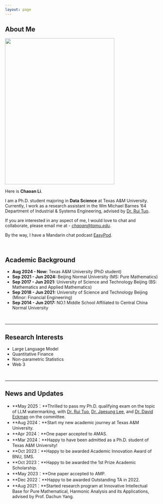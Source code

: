 ```yaml
---
layout: page
---
```


## About Me

<img src="https://chaoanli.github.io/ChaoanLi.jpg" class="floatpic" width="360" height="480">

Here is **Chaoan Li**.

I am a Ph.D. student majoring in **Data Science** at Texas A&M University. Currently, I work as a research assistant in the Wm Michael Barnes ’64 Department of Industrial & Systems Engineering, advised by [Dr. Rui Tuo](https://sites.google.com/site/ruituo2017/).

If you are interested in any aspect of me, I would love to chat and collaborate, please email me at - *chaoan@tamu.edu*.

By the way, I have a Mandarin chat podcast [EasyPod](https://www.easypod.fun/).

<br>

## Academic Background

- **Aug 2024 - Now:** Texas A&M University (PhD student)
- **Sep 2021 - Jun 2024:** Beijing Normal University (MS: Pure Mathematics)
- **Sep 2017 - Jun 2021:** University of Science and Technology Beijing (BS: Mathematics and Applied Mathematics)
- **Sep 2018 - Jun 2021:** University of Science and Technology Beijing (Minor: Financial Engineering)
- **Sep 2014 - Jun 2017:** NO.1 Middle School Affiliated to Central China Normal University

<br>

---

## Research Interests

- Large Language Model
- Quantitative Finance
- Non-parametric Statistics
- Web 3
<br>

---

## News and Updates
- **May 2025：**Thrilled to pass my Ph.D. qualifying exam on the topic of LLM watermarking, with [Dr. Rui Tuo](https://sites.google.com/site/ruituo2017/), [Dr. Jaesung Lee](https://sites.google.com/view/jaesunglee), and [Dr. David Eckman](https://eckman.engr.tamu.edu/) on the committee.
- **Aug 2024：**Start my new academic journey at Texas A&M University.
- **Apr 2024：**One paper accepted to AMAS.
- **Mar 2024：**Happy to have been admitted as a Ph.D. student of Texas A&M University!
- **Oct 2023：**Happy to be awarded Academic Innovation Award of BNU, SMS.
- **Oct 2023：**Happy to be awarded the 1st Prize Academic Scholarship.
- **May 2023：**One paper accepted to AMP.
- **Dec 2022：**Happy to be awarded Outstanding TA in 2022.
- **Aug 2021：**Started research program at Innovative Intellectual Base for Pure Mathematical, Harmonic Analysis and its Applications, advised by Prof. Dachun Yang.

<br>

